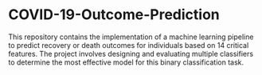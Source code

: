 # COVID-19-Outcome-Prediction
This repository contains the implementation of a machine learning pipeline to predict recovery or death outcomes for individuals based on 14 critical features. The project involves designing and evaluating multiple classifiers to determine the most effective model for this binary classification task.
